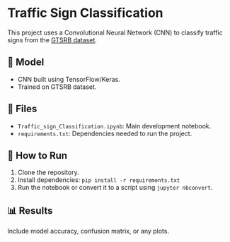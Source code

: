 # Traffic Sign Classification 

This project uses a Convolutional Neural Network (CNN) to classify traffic signs from the [GTSRB dataset](https://benchmark.ini.rub.de/?section=gtsrb&subsection=dataset).

## 🧠 Model
- CNN built using TensorFlow/Keras.
- Trained on GTSRB dataset.

## 📁 Files
- `Traffic_sign_Classification.ipynb`: Main development notebook.
- `requirements.txt`: Dependencies needed to run the project.

## 🚀 How to Run
1. Clone the repository.
2. Install dependencies: `pip install -r requirements.txt`
3. Run the notebook or convert it to a script using `jupyter nbconvert`.

## 📊 Results
Include model accuracy, confusion matrix, or any plots.

